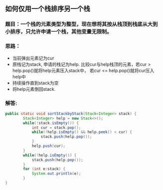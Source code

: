 ## 如何仅用一个栈排序另一个栈
### 题目：一个栈的元素类型为整型，现在想将其按从栈顶到栈底从大到小排序，只允许申请一个栈，其他变量无限制。<br/>
### 思路：
- 当前弹出元素记为cur
- 原栈记为stack, 申请的栈记为help. 比较cur与help栈顶的元素，若cur > help.pop()就将help元素压入stack中， 若cur <= help.pop()就将cur压入help中
- 持续操作直到stack为空
- 将help元素倒回stack.

### 解答:
```java
public static void sortStackbyStack(Stack<Integer> stack) {
        Stack<Integer> help = new Stack<>();
        while(!stack.isEmpty()) {
            int cur = stack.pop();
            while(!help.isEmpty() && help.peek() < cur) {
                stack.push(help.pop());
            }
            help.push(cur);
        }
        while(!help.isEmpty()) {
            stack.push(help.pop());
        }
        for (int e:stack) {
            System.out.println(e);
        }
}
```